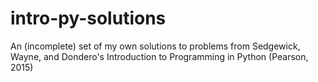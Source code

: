 # intro-py-solutions
An (incomplete) set of my own solutions to problems from Sedgewick, Wayne, and Dondero's Introduction to Programming in Python (Pearson, 2015)
